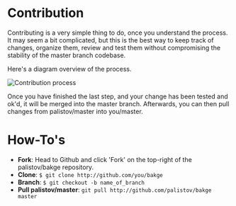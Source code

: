 
Contribution
============

Contributing is a very simple thing to do, once you understand the process. It may seem a bit complicated, but this is the best way to keep track of changes, organize them, review and test them without compromising the stability of the master branch codebase.

Here's a diagram overview of the process.

![Contribution process](http://yuml.me/cbdc7520)


Once you have finished the last step, and your change has been tested and ok'd, it will be merged into the master branch. Afterwards, you can then pull changes from palistov/master into you/master.



How-To's
========

* **Fork**: Head to Github and click 'Fork' on the top-right of the palistov/bakge repository.
* **Clone**: `$ git clone http://github.com/you/bakge`
* **Branch**: `$ git checkout -b name_of_branch`
* **Pull palistov/master**: `git pull http://github.com/palistov/bakge master`

